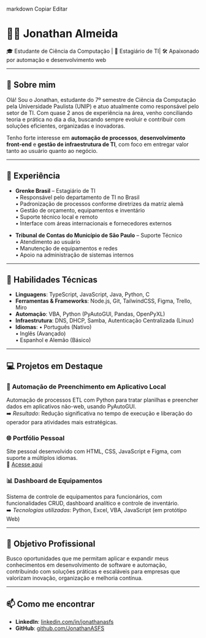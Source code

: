 
markdown
Copiar
Editar
# 👨‍💻 Jonathan Almeida

🎓 Estudante de Ciência da Computação | 💼 Estagiário de TI| 🛠️ Apaixonado por automação e desenvolvimento web

---

## 👋 Sobre mim

Olá! Sou o Jonathan, estudante do 7º semestre de Ciência da Computação pela Universidade Paulista (UNIP) e atuo atualmente como responsável pelo setor de TI. Com quase 2 anos de experiência na área, venho conciliando teoria e prática no dia a dia, buscando sempre evoluir e contribuir com soluções eficientes, organizadas e inovadoras.

Tenho forte interesse em **automação de processos**, **desenvolvimento front-end** e **gestão de infraestrutura de TI**, com foco em entregar valor tanto ao usuário quanto ao negócio.

---

## 💼 Experiência

- **Grenke Brasil** – Estagiário de TI  
  • Responsável pelo departamento de TI no Brasil  
  • Padronização de processos conforme diretrizes da matriz alemã  
  • Gestão de orçamento, equipamentos e inventário  
  • Suporte técnico local e remoto  
  • Interface com áreas internacionais e fornecedores externos  

- **Tribunal de Contas do Município de São Paulo** – Suporte Técnico  
  • Atendimento ao usuário  
  • Manutenção de equipamentos e redes  
  • Apoio na administração de sistemas internos  

---

## 🧠 Habilidades Técnicas

- **Linguagens**: TypeScript, JavaScript, Java, Python, C  
- **Ferramentas & Frameworks**: Node.js, Git, TailwindCSS, Figma, Trello, Miro  
- **Automação**: VBA, Python (PyAutoGUI, Pandas, OpenPyXL)  
- **Infraestrutura**: DNS, DHCP, Samba, Autenticação Centralizada (Linux)  
- **Idiomas**:
  • Português (Nativo)  
  • Inglês (Avançado)  
  • Espanhol e Alemão (Básico)  

---

## 💻 Projetos em Destaque

### 🔧 **Automação de Preenchimento em Aplicativo Local**
Automação de processos ETL com Python para tratar planilhas e preencher dados em aplicativos não-web, usando PyAutoGUI.  
➡️ *Resultado*: Redução significativa no tempo de execução e liberação do operador para atividades mais estratégicas.

### 🌐 **Portfólio Pessoal**
Site pessoal desenvolvido com HTML, CSS, JavaScript e Figma, com suporte a múltiplos idiomas.  
🔗 [Acesse aqui](https://profissional-apresentation-git-main-jonathanasfs-projects.vercel.app/)

### 📊 **Dashboard de Equipamentos**
Sistema de controle de equipamentos para funcionários, com funcionalidades CRUD, dashboard analítico e controle de inventário.  
➡️ *Tecnologias utilizadas*: Python, Excel, VBA, JavaScript (em protótipo Web)

---

## 🚀 Objetivo Profissional

Busco oportunidades que me permitam aplicar e expandir meus conhecimentos em desenvolvimento de software e automação, contribuindo com soluções práticas e escaláveis para empresas que valorizam inovação, organização e melhoria contínua.

---

## 📫 Como me encontrar


- **LinkedIn**: [linkedin.com/in/jonathanasfs](https://www.linkedin.com/in/jonathanasfs/)  
- **GitHub**: [github.com/JonathanASFS](https://github.com/JonathanASFS)  
